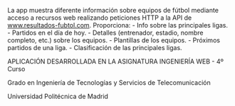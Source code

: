 La app muestra diferente información sobre equipos de fútbol mediante acceso a recursos web realizando peticiones HTTP a la API de www.resultados-fubtol.com. Proporciona:
	- Info sobre las principales ligas.
	- Partidos en el día de hoy.
	- Detalles (entrenador, estadio, nombre completo, etc.) sobre los equipos.
	- Plantillas de los equipos.
 	- Próximos partidos de una liga.
	- Clasificación de las principales ligas.

APLICACIÓN DESARROLLADA EN LA ASIGNATURA INGENIERÍA WEB - 4º Curso

Grado en Ingeniería de Tecnologías y Servicios de Telecomunicación

Universidad Politécnica de Madrid
